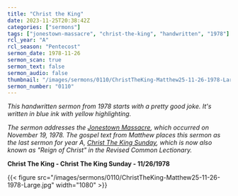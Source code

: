 ```yaml
---
title: "Christ the King"
date: 2023-11-25T20:38:42Z
categories: ["sermons"]
tags: ["jonestown-massacre", "christ-the-king", "handwritten", "1978"]
rcl_year: "A"
rcl_season: "Pentecost"
sermon_date: 1978-11-26
sermon_scan: true
sermon_text: false
sermon_audio: false
thumbnail: "/images/sermons/0110/ChristTheKing-Matthew25-11-26-1978-Large.jpg"
sermon_number: "0110"
---
```


_This handwritten sermon from 1978 starts with a pretty good joke. It's written in blue ink with yellow highlighting._

<!--more-->

_The sermon addresses the [Jonestown Massacre](https://en.wikipedia.org/wiki/Jonestown), which occurred on November 19, 1978. The gospel text from Matthew places this sermon as the last sermon for year A, [Christ The King Sunday](https://lectionary.library.vanderbilt.edu/texts.php?id=170), which is now also known as "Reign of Christ" in the Revised Common Lectionary._

**Christ The King - Christ The King Sunday - 11/26/1978**

{{< figure src="/images/sermons/0110/ChristTheKing-Matthew25-11-26-1978-Large.jpg" width="1080" >}}
